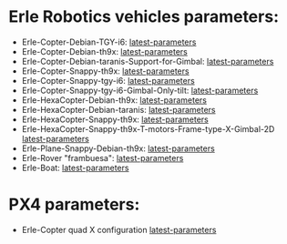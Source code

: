 # Erle Robotics vehicles parameters:

- Erle-Copter-Debian-TGY-i6: [latest-parameters](https://raw.githubusercontent.com/erlerobot/erle_parameters/master/copter/frambuesa-12-10-2016-TGY-i6.param)
- Erle-Copter-Debian-th9x: [latest-parameters](https://raw.githubusercontent.com/erlerobot/erle_parameters/master/copter/copter_autotune_th9x.param)
- Erle-Copter-Debian-taranis-Support-for-Gimbal: [latest-parameters](https://raw.githubusercontent.com/erlerobot/erle_parameters/master/copter/copter-autotune-taranis-voltage-failsafe.param)
- Erle-Copter-Snappy-th9x: [latest-parameters](https://raw.githubusercontent.com/erlerobot/erle_parameters/master/copter/snappy_28-05-2015-TH9X.param)
- Erle-Copter-Snappy-tgy-i6: [latest-parameters](https://raw.githubusercontent.com/erlerobot/erle_parameters/master/copter/snappy-27-08-2015-TGY-i6.param)
- Erle-Copter-Snappy-tgy-i6-Gimbal-Only-tilt: [latest-parameters](https://raw.githubusercontent.com/erlerobot/erle_parameters/master/copter/Snappy-TGY-i6-With-Gimbal-Only-Tilt.param)
- Erle-HexaCopter-Debian-th9x: [latest-parameters](https://raw.githubusercontent.com/erlerobot/erle_parameters/master/copter/Hexa_TH9X.param)
- Erle-HexaCopter-Debian-taranis: [latest-parameters](https://raw.githubusercontent.com/erlerobot/erle_parameters/master/copter/Erle-copter-Hexa-Taranis.param)
- Erle-HexaCopter-Snappy-th9x: [latest-parameters](https://raw.githubusercontent.com/erlerobot/erle_parameters/master/copter/Snappy_Hexa_paramter_22-06-2015-TH9X.param)
- Erle-HexaCopter-Snappy-th9x-T-motors-Frame-type-X-Gimbal-2D [latest-parameters](https://raw.githubusercontent.com/erlerobot/erle_parameters/master/copter/Hexa-Snappy-TH9X-01-09-2015-framex-tmotor.param)
- Erle-Plane-Snappy-Debian-th9x: [latest-parameters](https://raw.githubusercontent.com/erlerobot/erle_parameters/master/plane/ErlePlane-Turnigy9x.param)
- Erle-Rover "frambuesa": [latest-parameters](https://github.com/erlerobot/erle_parameters/blob/master/rover/APMrover2-18-07-2017-frambuesa.param)
- Erle-Boat: [latest-parameters](https://raw.githubusercontent.com/erlerobot/erle_parameters/master/boat/boat-24-05-2016-TGY-i6.param)

# PX4 parameters:

- Erle-Copter quad X configuration [latest-parameters](https://github.com/erlerobot/erle_parameters/blob/master/PX4_PARAMETERS/Quad-X/parameters)
